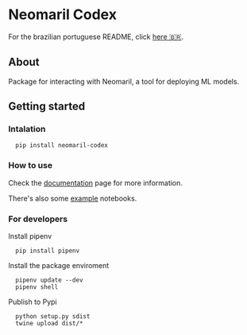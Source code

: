 # Neomaril Codex

For the brazilian portuguese README, click [here :brazil:](./README.pt-br.md).

## About
Package for interacting with Neomaril, a tool for deploying ML models.

## Getting started

### Intalation
```
  pip install neomaril-codex
```

### How to use

Check the [documentation](https://datarisk-io.github.io/mlops-neomaril-codex) page for more information.

There's also some [example](https://github.com/datarisk-io/mlops-neomaril-codex/tree/master/notebooks) notebooks.

### For developers

Install pipenv

```
  pip install pipenv
```

Install the package enviroment

```
  pipenv update --dev
  pipenv shell
```

Publish to Pypi

```
  python setup.py sdist
  twine upload dist/*
```

